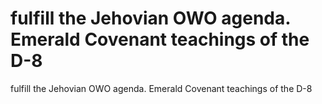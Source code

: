 # fulfill the Jehovian OWO agenda. Emerald Covenant teachings of the D-8

fulfill the Jehovian OWO agenda. Emerald Covenant teachings of the D-8